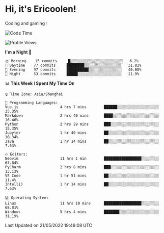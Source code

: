 # Hi, it's Ericoolen!
Coding and gaming！

<!--START_SECTION:waka-->
![Code Time](http://img.shields.io/badge/Code%20Time-265%20hrs%2018%20mins-blue)

![Profile Views](http://img.shields.io/badge/Profile%20Views-6-blue)

**I'm a Night 🦉** 

```text
🌞 Morning    15 commits     █░░░░░░░░░░░░░░░░░░░░░░░░   6.2% 
🌆 Daytime    77 commits     ████████░░░░░░░░░░░░░░░░░   31.82% 
🌃 Evening    97 commits     ██████████░░░░░░░░░░░░░░░   40.08% 
🌙 Night      53 commits     █████░░░░░░░░░░░░░░░░░░░░   21.9%

```


📊 **This Week I Spent My Time On** 

```text
⌚︎ Time Zone: Asia/Shanghai

💬 Programming Languages: 
Vue.js                   4 hrs 7 mins        ██████░░░░░░░░░░░░░░░░░░░   25.35% 
Markdown                 2 hrs 40 mins       ████░░░░░░░░░░░░░░░░░░░░░   16.46% 
Python                   2 hrs 29 mins       ███░░░░░░░░░░░░░░░░░░░░░░   15.35% 
Jupyter                  1 hr 40 mins        ██░░░░░░░░░░░░░░░░░░░░░░░   10.34% 
Java                     1 hr 14 mins        ██░░░░░░░░░░░░░░░░░░░░░░░   7.63%

🔥 Editors: 
Neovim                   11 hrs 1 min        █████████████████░░░░░░░░   67.84% 
PyCharm                  2 hrs 8 mins        ███░░░░░░░░░░░░░░░░░░░░░░   13.13% 
VS Code                  1 hr 51 mins        ██░░░░░░░░░░░░░░░░░░░░░░░   11.4% 
IntelliJ                 1 hr 14 mins        ██░░░░░░░░░░░░░░░░░░░░░░░   7.63%

💻 Operating System: 
Linux                    11 hrs 10 mins      █████████████████░░░░░░░░   68.81% 
Windows                  5 hrs 4 mins        ███████░░░░░░░░░░░░░░░░░░   31.19%

```


 Last Updated on 21/05/2022 19:49:08 UTC
<!--END_SECTION:waka-->

